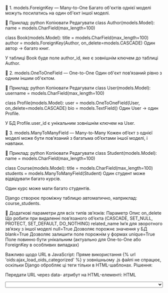 🔗 1. models.ForeignKey — Many-to-One
Багато об'єктів однієї моделі можуть посилатись на один об'єкт іншої моделі.

📌 Приклад:
python
Копіювати
Редагувати
class Author(models.Model):
    name = models.CharField(max_length=100)

class Book(models.Model):
    title = models.CharField(max_length=100)
    author = models.ForeignKey(Author, on_delete=models.CASCADE)
Один автор → багато книг.

У таблиці Book буде поле author_id, яке є зовнішнім ключем до таблиці Author.

🔗 2. models.OneToOneField — One-to-One
Один об'єкт пов’язаний рівно з одним іншим об'єктом.

📌 Приклад:
python
Копіювати
Редагувати
class User(models.Model):
    username = models.CharField(max_length=100)

class Profile(models.Model):
    user = models.OneToOneField(User, on_delete=models.CASCADE)
    bio = models.TextField()
Один User → один Profile.

У БД Profile.user_id є унікальним зовнішнім ключем на User.

🔗 3. models.ManyToManyField — Many-to-Many
Кожен об’єкт з однієї моделі може бути пов’язаний з багатьма об’єктами іншої моделі, і навпаки.

📌 Приклад:
python
Копіювати
Редагувати
class Student(models.Model):
    name = models.CharField(max_length=100)

class Course(models.Model):
    title = models.CharField(max_length=100)
    students = models.ManyToManyField(Student)
Один студент може відвідувати багато курсів.

Один курс може мати багато студентів.

Django створює проміжну таблицю автоматично, наприклад: course_students.

🔧 Додаткові параметри для всіх типів зв’язків:
Параметр	Опис
on_delete	Що робити при видаленні пов’язаного об’єкта (CASCADE, SET_NULL, PROTECT, SET_DEFAULT, DO_NOTHING)
related_name	Ім’я для зворотного зв’язку з іншої моделі
null=True	Дозволяє порожнє значення у БД
blank=True	Дозволяє залишити поле порожнім у формах
unique=True	Поле повинно бути унікальним (актуально для One-to-One або ForeignKey в особливих випадках)




Важливо щодо URL в JavaScript:
Пряме використання {% url 'oids:ajax_load_oids_categorized' %} у зовнішньому .js файлі не спрацює, оскільки Django обробляє ці теги тільки в HTML-шаблонах.
Рішення:

Передати URL через data- атрибут на HTML-елементі:
HTML

<select name="unit" id="id_unit_filter" class="select2" data-ajax-url-categorized="{% url 'oids:ajax_load_oids_categorized' %}" style="width: 100%;">
І в JS зчитувати: url: $(this).data('ajax-url-categorized') або config.url = $sourceElement.data('ajax-url-categorized');.